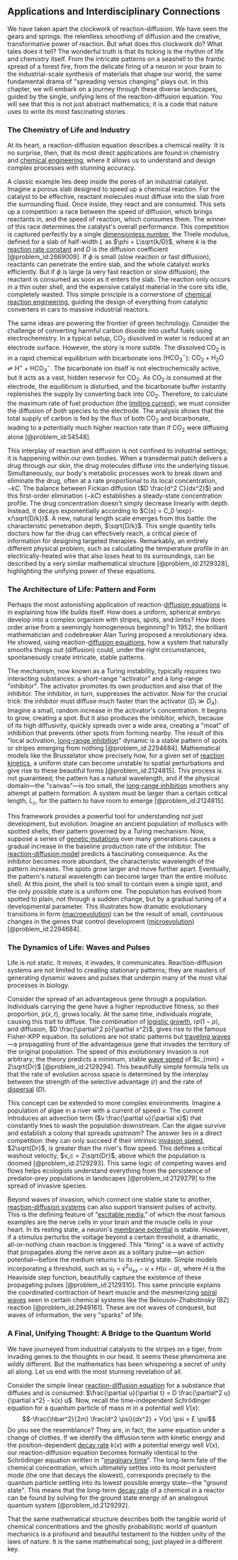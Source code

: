 ## Applications and Interdisciplinary Connections

We have taken apart the clockwork of reaction-diffusion. We have seen the gears and springs: the relentless smoothing of diffusion and the creative, transformative power of reaction. But what does this clockwork *do*? What tales does it tell? The wonderful truth is that its ticking is the rhythm of life and chemistry itself. From the intricate patterns on a seashell to the frantic spread of a forest fire, from the delicate firing of a neuron in your brain to the industrial-scale synthesis of materials that shape our world, the same fundamental drama of "spreading versus changing" plays out. In this chapter, we will embark on a journey through these diverse landscapes, guided by the single, unifying lens of the reaction-diffusion equation. You will see that this is not just abstract mathematics; it is a code that nature uses to write its most fascinating stories.

### The Chemistry of Life and Industry

At its heart, a reaction-diffusion equation describes a chemical reality. It is no surprise, then, that its most direct applications are found in chemistry and [chemical engineering](@article_id:143389), where it allows us to understand and design complex processes with stunning accuracy.

A classic example lies deep inside the pores of an industrial catalyst. Imagine a porous slab designed to speed up a chemical reaction. For the catalyst to be effective, reactant molecules must diffuse into the slab from the surrounding fluid. Once inside, they react and are consumed. This sets up a competition: a race between the speed of diffusion, which brings reactants in, and the speed of reaction, which consumes them. The winner of this race determines the catalyst's overall performance. This competition is captured perfectly by a single [dimensionless number](@article_id:260369), the Thiele modulus, defined for a slab of half-width $L$ as $\phi = L\sqrt{k/D}$, where $k$ is the [reaction rate constant](@article_id:155669) and $D$ is the diffusion coefficient [@problem_id:2669009]. If $\phi$ is small (slow reaction or fast diffusion), reactants can penetrate the entire slab, and the whole catalyst works efficiently. But if $\phi$ is large (a very fast reaction or slow diffusion), the reactant is consumed as soon as it enters the slab. The reaction only occurs in a thin outer shell, and the expensive catalyst material in the core sits idle, completely wasted. This simple principle is a cornerstone of [chemical reaction engineering](@article_id:150983), guiding the design of everything from catalytic converters in cars to massive industrial reactors.

The same ideas are powering the frontier of green technology. Consider the challenge of converting harmful carbon dioxide into useful fuels using electrochemistry. In a typical setup, $\text{CO}_2$ dissolved in water is reduced at an electrode surface. However, the story is more subtle. The dissolved $\text{CO}_2$ is in a rapid chemical equilibrium with bicarbonate ions ($\text{HCO}_3^-$): $\text{CO}_2 + \text{H}_2\text{O} \rightleftharpoons \text{H}^+ + \text{HCO}_3^-$. The bicarbonate ion itself is not electrochemically active, but it acts as a vast, hidden reservoir for $\text{CO}_2$. As $\text{CO}_2$ is consumed at the electrode, the equilibrium is disturbed, and the bicarbonate buffer instantly replenishes the supply by converting back into $\text{CO}_2$. Therefore, to calculate the maximum rate of fuel production (the [limiting current](@article_id:265545)), we must consider the diffusion of *both* species to the electrode. The analysis shows that the total supply of carbon is fed by the flux of both $\text{CO}_2$ and bicarbonate, leading to a potentially much higher reaction rate than if $\text{CO}_2$ were diffusing alone [@problem_id:54548].

This interplay of reaction and diffusion is not confined to industrial settings; it is happening within our own bodies. When a transdermal patch delivers a drug through our skin, the drug molecules diffuse into the underlying tissue. Simultaneously, our body's metabolic processes work to break down and eliminate the drug, often at a rate proportional to its local concentration, $-kC$. The balance between Fickian diffusion ($D \frac{d^2 C}{dx^2}$) and this first-order elimination ($-kC$) establishes a steady-state concentration profile. The drug concentration doesn't simply decrease linearly with depth. Instead, it decays exponentially according to $C(x) = C_0 \exp(-x/\sqrt{D/k})$. A new, natural length scale emerges from this battle: the characteristic penetration depth, $\sqrt{D/k}$. This single quantity tells doctors how far the drug can effectively reach, a critical piece of information for designing targeted therapies. Remarkably, an entirely different physical problem, such as calculating the temperature profile in an electrically-heated wire that also loses heat to its surroundings, can be described by a very similar mathematical structure [@problem_id:2129328], highlighting the unifying power of these equations.

### The Architecture of Life: Pattern and Form

Perhaps the most astonishing application of reaction-[diffusion equations](@article_id:170219) is in explaining how life builds itself. How does a uniform, spherical embryo develop into a complex organism with stripes, spots, and limbs? How does order arise from a seemingly homogeneous beginning? In 1952, the brilliant mathematician and codebreaker Alan Turing proposed a revolutionary idea. He showed, using reaction-[diffusion equations](@article_id:170219), how a system that naturally smooths things out (diffusion) could, under the right circumstances, spontaneously create intricate, stable patterns.

The mechanism, now known as a Turing instability, typically requires two interacting substances: a short-range "activator" and a long-range "inhibitor". The activator promotes its own production and also that of the inhibitor. The inhibitor, in turn, suppresses the activator. Now for the crucial trick: the inhibitor must diffuse much faster than the activator ($D_I \gg D_A$). Imagine a small, random increase in the activator's concentration. It begins to grow, creating a spot. But it also produces the inhibitor, which, because of its high diffusivity, quickly spreads over a wide area, creating a "moat" of inhibition that prevents other spots from forming nearby. The result of this "local activation, [long-range inhibition](@article_id:200062)" dynamic is a stable pattern of spots or stripes emerging from nothing [@problem_id:2294684]. Mathematical models like the Brusselator show precisely how, for a given set of [reaction kinetics](@article_id:149726), a uniform state can become unstable to spatial perturbations and give rise to these beautiful forms [@problem_id:2124815]. This process is not guaranteed; the pattern has a natural wavelength, and if the physical domain—the "canvas"—is too small, the [long-range inhibition](@article_id:200062) smothers any attempt at pattern formation. A system must be larger than a certain critical length, $L_c$, for the pattern to have room to emerge [@problem_id:2124815].

This framework provides a powerful tool for understanding not just development, but evolution. Imagine an ancient population of molluscs with spotted shells, their pattern governed by a Turing mechanism. Now, suppose a series of [genetic mutations](@article_id:262134) over many generations causes a gradual increase in the baseline production rate of the inhibitor. The [reaction-diffusion model](@article_id:271018) predicts a fascinating consequence. As the inhibitor becomes more abundant, the characteristic wavelength of the pattern increases. The spots grow larger and move further apart. Eventually, the pattern's natural wavelength can become larger than the entire mollusc shell. At this point, the shell is too small to contain even a single spot, and the only possible state is a uniform one. The population has evolved from spotted to plain, not through a sudden change, but by a gradual tuning of a developmental parameter. This illustrates how dramatic evolutionary transitions in form ([macroevolution](@article_id:275922)) can be the result of small, continuous changes in the genes that control development ([microevolution](@article_id:139969)) [@problem_id:2294684].

### The Dynamics of Life: Waves and Pulses

Life is not static. It moves, it invades, it communicates. Reaction-diffusion systems are not limited to creating stationary patterns; they are masters of generating dynamic waves and pulses that underpin many of the most vital processes in biology.

Consider the spread of an advantageous gene through a population. Individuals carrying the gene have a higher reproductive fitness, so their proportion, $p(x,t)$, grows locally. At the same time, individuals migrate, causing this trait to diffuse. The combination of [logistic growth](@article_id:140274), $r p(1-p)$, and diffusion, $D \frac{\partial^2 p}{\partial x^2}$, gives rise to the famous Fisher-KPP equation. Its solutions are not static patterns but [traveling waves](@article_id:184514)—a propagating front of the advantageous gene that invades the territory of the original population. The speed of this evolutionary invasion is not arbitrary; the theory predicts a minimum, stable [wave speed](@article_id:185714) of $c_{min} = 2\sqrt{Dr}$ [@problem_id:2129294]. This beautifully simple formula tells us that the rate of evolution across space is determined by the interplay between the strength of the selective advantage ($r$) and the rate of [dispersal](@article_id:263415) ($D$).

This concept can be extended to more complex environments. Imagine a population of algae in a river with a current of speed $v$. The current introduces an advection term ($v \frac{\partial u}{\partial x}$) that constantly tries to wash the population downstream. Can the algae survive and establish a colony that spreads *upstream*? The answer lies in a direct competition: they can only succeed if their intrinsic [invasion speed](@article_id:196965), $2\sqrt{Dr}$, is greater than the river's flow speed. This defines a critical washout velocity, $v_c = 2\sqrt{Dr}$, above which the population is doomed [@problem_id:2129293]. This same logic of competing waves and flows helps ecologists understand everything from the persistence of predator-prey populations in landscapes [@problem_id:2129279] to the spread of invasive species.

Beyond waves of invasion, which connect one stable state to another, [reaction-diffusion systems](@article_id:136406) can also support transient pulses of activity. This is the defining feature of "[excitable media](@article_id:274428)," of which the most famous examples are the nerve cells in your brain and the muscle cells in your heart. In its resting state, a neuron's [membrane potential](@article_id:150502) is stable. However, if a stimulus perturbs the voltage beyond a certain threshold, a dramatic, all-or-nothing chain reaction is triggered. This "firing" is a wave of activity that propagates along the nerve axon as a solitary pulse—an action potential—before the medium returns to its resting state. Simple models incorporating a threshold, such as $u_t = \epsilon^2 u_{xx} - u + H(u-a)$, where $H$ is the Heaviside step function, beautifully capture the existence of these propagating pulses [@problem_id:2129310]. This same principle explains the coordinated contraction of heart muscle and the mesmerizing [spiral waves](@article_id:203070) seen in certain chemical systems like the Belousov-Zhabotinsky (BZ) reaction [@problem_id:2949161]. These are not waves of conquest, but waves of information, the very "sparks" of life.

### A Final, Unifying Thought: A Bridge to the Quantum World

We have journeyed from industrial catalysts to the stripes on a tiger, from invading genes to the thoughts in our head. It seems these phenomena are wildly different. But the mathematics has been whispering a secret of unity all along. Let us end with the most stunning revelation of all.

Consider the simple linear [reaction-diffusion equation](@article_id:274867) for a substance that diffuses and is consumed: $\frac{\partial u}{\partial t} = D \frac{\partial^2 u}{\partial x^2} - k(x) u$. Now, recall the time-independent Schrödinger equation for a quantum particle of mass $m$ in a potential well $V(x)$:
$$-\frac{\hbar^2}{2m} \frac{d^2 \psi}{dx^2} + V(x) \psi = E \psi$$
Do you see the resemblance? They are, in fact, the same equation under a change of clothes. If we identify the diffusion term with kinetic energy and the position-dependent [decay rate](@article_id:156036) $k(x)$ with a potential energy well $V(x)$, our reaction-diffusion equation becomes formally identical to the Schrödinger equation written in "[imaginary time](@article_id:138133)". The long-term fate of the chemical concentration, which ultimately settles into its most persistent mode (the one that decays the slowest), corresponds precisely to the quantum particle settling into its lowest possible energy state—the "ground state". This means that the long-term [decay rate](@article_id:156036) of a chemical in a reactor can be found by solving for the ground state energy of an analogous quantum system [@problem_id:2129292].

That the same mathematical structure describes both the tangible world of chemical concentrations and the ghostly probabilistic world of quantum mechanics is a profound and beautiful testament to the hidden unity of the laws of nature. It is the same mathematical song, just played in a different key.